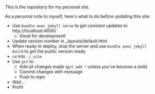 This is the repository for my personal site.

As a personal note to myself, here's what to do before updating this site:
- Use `bundle exec jekyll serve` to get constant updates to http://localhost:4000/
    - Great for development!
- Update version number in _layouts/default.html
- When ready to deploy, stop the server and use `bundle exec jekyll build` to get the public version ready
- `cd` into `./_site`
- Use `git` to:
    - Add all changes made (`git add *` unless you've become a slob)
    - Commit changes with message
    - Push to repo
- Wait...
- Profit
